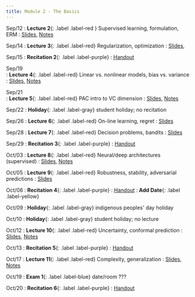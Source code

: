 ```yaml
---
title: Module 2 - The Basics
---
```

Sep/12
: **Lecture 2**{: .label .label-red } Supervised learning, formulation, ERM
    : [Slides](), [Notes]()
   
Sep/14
: **Lecture 3**{: .label .label-red} Regularization, optimization
  : [Slides](), 

Sep/15
: **Recitation 2**{: .label .label-purple}
   : [Handout]()

Sep/19 	
: **Lecture 4**{: .label .label-red} Linear vs. nonlinear models, bias vs. variance
  : [Slides](), [Notes]()

Sep/21 	
: **Lecture 5**{: .label .label-red} PAC intro to VC dimension
  : [Slides](), [Notes]()

Sep/22
: **Holiday**{: .label .label-gray} student holiday; no recitation

Sep/26
: **Lecture 6**{: .label .label-red} On-line learning, regret
    : [Slides]()

Sep/28
: **Lecture 7**{: .label .label-red} Decision problems, bandits
    : [Slides]()

Sep/29
: **Recitation 3**{: .label .label-purple}
    : [Handout]()

Oct/03
: **Lecture 8**{: .label .label-red} Neural/deep architectures (supervised)
    : [Slides](), [Notes]()

Oct/05
: **Lecture 9**{: .label .label-red} Robustness, stability, adversarial predictions
    : [Slides]()

Oct/06
: **Recitation 4**{: .label .label-purple}
    : [Handout]()
: **Add Date**{: .label .label-yellow}

Oct/09
: **Holiday**{: .label .label-gray} indigenous peoples' day holiday

Oct/10
: **Holiday**{: .label .label-gray} student holiday; no lecture

Oct/12
: **Lecture 10**{: .label .label-red} Uncertainty, conformal prediction
    : [Slides](), [Notes]()

Oct/13
: **Recitation 5**{: .label .label-purple}
    : [Handout]()

Oct/17
: **Lecture 11**{: .label .label-red} Complexity, generalization
    : [Slides](), [Notes]()

Oct/19
: **Exam 1**{: .label .label-blue} date/room ???

Oct/20
: **Recitation 6**{: .label .label-purple}
    : [Handout]()

